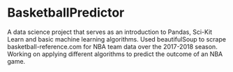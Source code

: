 # BasketballPredictor
A data science project that serves as an introduction to Pandas, Sci-Kit Learn and basic machine learning algorithms. 
Used beautifulSoup to scrape basketball-reference.com for NBA team data over the 2017-2018 season. Working on applying 
different algorithms to predict the outcome of an NBA game.
